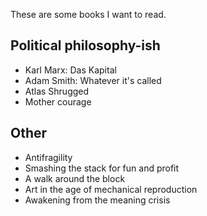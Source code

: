 These are some books I want to read.

## Political philosophy-ish
* Karl Marx: Das Kapital 
* Adam Smith: Whatever it's called
* Atlas Shrugged
* Mother courage

## Other
* Antifragility
* Smashing the stack for fun and profit
* A walk around the block
* Art in the age of mechanical reproduction
* Awakening from the meaning crisis